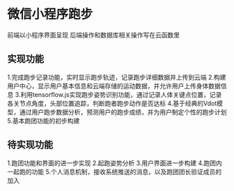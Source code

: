 # 微信小程序跑步
前端以小程序界面呈现
后端操作和数据库相关操作写在云函数里
## 实现功能
1.完成跑步记录功能，实时显示跑步轨迹，记录跑步详细数据并上传到云端
2.构建用户中心，显示用户基本信息和云端存储的运动数据，并允许用户上传身体数据信息
3.利用tensorflow.js实现跑步姿势识别功能，通过记录人体关键点位置，记录各关节点角度，头部位置追踪，判断跑者跑步动作是否达标
4.基于经典的Vdot模型，通过用户跑步数据分析，预测用户的跑步成绩，并为用户制定个性的跑步计划
5.基本跑团功能的初步构建
## 待实现功能
1.跑团功能和界面的进一步实现
2.起跑姿势分析
3.用户界面进一步构建
4.跑团内一起跑的功能
5.个人消息机制，接收系统推送的消息，以及跑团团长验证成员的加入

